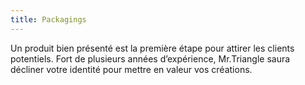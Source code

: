 ```yaml
---
title: Packagings
---
```


Un produit bien présenté est la première étape pour attirer les clients potentiels. Fort de plusieurs années d’expérience, Mr.Triangle saura décliner votre identité pour mettre en valeur vos créations.